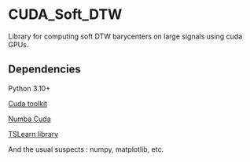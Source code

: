 # CUDA_Soft_DTW

Library for computing soft DTW barycenters on large signals using cuda GPUs.

## Dependencies

Python 3.10+

[Cuda toolkit](https://docs.nvidia.com/cuda/cuda-toolkit-release-notes/index.html)

[Numba Cuda](https://numba.pydata.org/numba-doc/dev/cuda/index.html)

[TSLearn library](https://tslearn.readthedocs.io/en/stable/)

And the usual suspects : numpy, matplotlib, etc.
